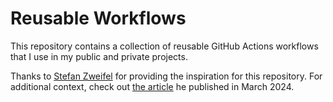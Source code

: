 # Reusable Workflows

This repository contains a collection of reusable GitHub Actions workflows that I use in my public and private projects.

Thanks to [Stefan Zweifel](https://github.com/stefanzweifel) for providing the inspiration for this repository. For additional context, check out [the article](https://stefanzweifel.dev/posts/2024/03/03/my-reusable-github-actions-workflows) he published in March 2024.
